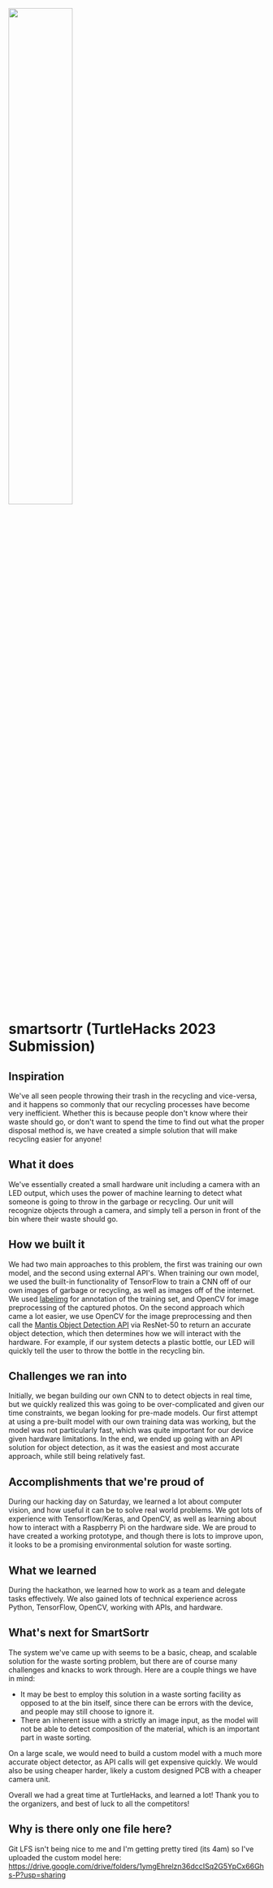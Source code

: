 [<img src="https://i.ibb.co/60jT2Xp/Screenshot-2023-05-14-at-4-27-46-AM.png" width="50%">](https://www.youtube.com/watch?v=eiyIssjg2K0 "SmartSortr")

# smartsortr (TurtleHacks 2023 Submission)

## Inspiration
We've all seen people throwing their trash in the recycling and vice-versa, and it happens so commonly that our recycling processes have become very inefficient. Whether this is because people don't know where their waste should go, or don't want to spend the time to find out what the proper disposal method is, we have created a simple solution that will make recycling easier for anyone!
## What it does
We've essentially created a small hardware unit including a camera with an LED output, which uses the power of machine learning to detect what someone is going to throw in the garbage or recycling. Our unit will recognize objects through a camera, and simply tell a person in front of the bin where their waste should go.
## How we built it
We had two main approaches to this problem, the first was training our own model, and the second using external API's. When training our own model, we used the built-in functionality of TensorFlow to train a CNN off of our own images of garbage or recycling, as well as images off of the internet. We used [labelimg](https://github.com/heartexlabs/labelImg) for annotation of the training set, and OpenCV for image preprocessing of the captured photos. On the second approach which came a lot easier, we use OpenCV for the image preprocessing and then call the [Mantis Object Detection API](https://rapidapi.com/ja/mantis-object-detection-mantis-object-detection-default/api/mantis-object-detection/) via ResNet-50 to return an accurate object detection, which then determines how we will interact with the hardware. For example, if our system detects a plastic bottle, our LED will quickly tell the user to throw the bottle in the recycling bin.
## Challenges we ran into
Initially, we began building our own CNN to to detect objects in real time, but we quickly realized this was going to be over-complicated and given our time constraints, we began looking for pre-made models. Our first attempt at using a pre-built model with our own training data was working, but the model was not particularly fast, which was quite important for our device given hardware limitations. In the end, we ended up going with an API solution for object detection, as it was the easiest and most accurate approach, while still being relatively fast.
## Accomplishments that we're proud of
During our hacking day on Saturday, we learned a lot about computer vision, and how useful it can be to solve real world problems. We got lots of experience with Tensorflow/Keras, and OpenCV, as well as learning about how to interact with a Raspberry Pi on the hardware side. We are proud to have created a working prototype, and though there is lots to improve upon, it looks to be a promising environmental solution for waste sorting.
## What we learned
During the hackathon, we learned how to work as a team and delegate tasks effectively. We also gained lots of technical experience across Python, TensorFlow, OpenCV, working with APIs, and hardware.
## What's next for SmartSortr
The system we've came up with seems to be a basic, cheap, and scalable solution for the waste sorting problem, but there are of course many challenges and knacks to work through. Here are a couple things we have in mind:

- It may be best to employ this solution in a waste sorting facility as opposed to at the bin itself, since there can be errors with the device, and people may still choose to ignore it. 
- There an inherent issue with a strictly an image input, as the model will not be able to detect composition of the material, which is an important part in waste sorting.

On a large scale, we would need to build a custom model with a much more accurate object detector, as API calls will get expensive quickly. We would also be using cheaper harder, likely a custom designed PCB with a cheaper camera unit.

Overall we had a great time at TurtleHacks, and learned a lot! Thank you to the organizers, and best of luck to all the competitors!

## Why is there only one file here?

Git LFS isn't being nice to me and I'm getting pretty tired (its 4am) so I've uploaded the custom model here: https://drive.google.com/drive/folders/1ymgEhrelzn36dccISq2G5YpCx66Ghs-P?usp=sharing
